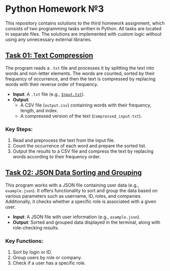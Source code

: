 # Python Homework №3

This repository contains solutions to the third homework assignment, which consists of two programming tasks written in Python. All tasks are located in separate files. The solutions are implemented with custom logic without using any unnecessary external libraries.

## [Task 01: Text Compression](https://github.com/naumovakotya/Python_Programming_School/blob/main/HW_3/Task_01.py)
The program reads a `.txt` file and processes it by splitting the text into words and non-letter elements. The words are counted, sorted by their frequency of occurrence, and then the text is compressed by replacing words with their reverse order of frequency.

- **Input**: A `.txt` file (e.g., [`Input.txt`](https://github.com/naumovakotya/Python_Programming_School/blob/main/HW_3/Input.txt)).
- **Output**: 
  - A CSV file (`output.csv`) containing words with their frequency, length, and index.
  - A compressed version of the text (`Compressed_input.txt`).

### Key Steps:
1. Read and preprocess the text from the input file.
2. Count the occurrence of each word and prepare the sorted list.
3. Output the results to a CSV file and compress the text by replacing words according to their frequency order.

## [Task 02: JSON Data Sorting and Grouping](https://github.com/naumovakotya/Python_Programming_School/blob/main/HW_3/Task_02.py)
This program works with a JSON file containing user data (e.g., `example.json`). It offers functionality to sort and group the data based on various parameters such as username, ID, roles, and companies. Additionally, it checks whether a specific role is associated with a given user.

- **Input**: A JSON file with user information (e.g., `example.json`).
- **Output**: Sorted and grouped data displayed in the terminal, along with role-checking results.

### Key Functions:
1. Sort by login or ID.
2. Group users by role or company.
3. Check if a user has a specific role.


